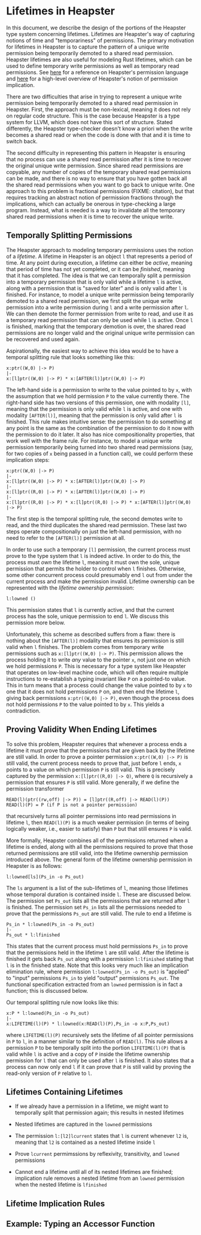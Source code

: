 
# Lifetimes in Heapster

In this document, we describe the design of the portions of the Heapster type
system concerning lifetimes. Lifetimes are Heapster's way of capturing notions
of time and "temporariness" of permissions. The primary motivation for lifetimes
in Heapster is to capture the pattern of a unique write permission being
temporarily demoted to a shared read permission. Heapster lifetimes are also
useful for modeling Rust lifetimes, which can be used to define temporary write
permissions as well as temporary read permissions. See [here](Permissions.md)
for a reference on Heapster's permission language and [here](Rules.md) for a
high-level overview of Heapster's notion of permission implication.

There are two difficulties that arise in trying to represent a unique write
permission being temporarily demoted to a shared read permission in Heapster.
First, the approach must be non-lexical, meaning it does not rely on regular
code structure. This is the case because Heapster is a type system for LLVM,
which does not have this sort of structure. Stated differently, the Heapster
type-checker doesn't know a priori when the write becomes a shared read or when
the code is done with that and it is time to switch back.

The second difficulty in representing this pattern in Heapster is ensuring that
no process can use a shared read permission after it is time to recover the
original unique write permission. Since shared read permissions are copyable,
any number of copies of the temporary shared read permissions can be made, and
there is no way to ensure that you have gotten back all the shared read
permissions when you want to go back to unique write. One approach to this
problem is fractional permissions (FIXME: citation), but that requires tracking
an abstract notion of permission fractions through the implications, which can
actually be onerous in type-checking a large program. Instead, what is needed is
a way to invalidate all the temporary shared read permissions when it is time to
recover the unique write.



## Temporally Splitting Permissions

The Heapster approach to modeling temporary permissions uses the notion of a
_lifetime_. A lifetime in Heapster is an object `l` that represents a period of
time. At any point during execution, a lifetime can either be _active_, meaning
that period of time has not yet completed, or it can be _finished_, meaning that
it has completed. The idea is that we can temporally split a permission into a
temporary permission that is only valid while a lifetime `l` is active, along
with a permission that is "saved for later" and is only valid after `l` is
finished. For instance, to model a unique write permission being temporarily
demoted to a shared read permission, we first split the unique write permission
into a write permission during `l` and a write permission after `l`. We can then
demote the former permission from write to read, and use it as a temporary read
permission that can only be used while `l` is active. Once `l` is finished,
marking that the temporary demotion is over, the shared read permissions are no
longer valid and the original unique write permission can be recovered and used
again.

Aspirationally, the easiest way to achieve this idea would be to have a temporal
splitting rule that looks something like this:

```
x:ptr((W,0) |-> P)
|-
x:[l]ptr((W,0) |-> P) * x:[AFTER(l)]ptr((W,0) |-> P)
```

The left-hand side is a permission to write to the value pointed to by `x`, with
the assumption that we hold permission `P` to the value currently there. The
right-hand side has two versions of this permission, one with modality `[l]`,
meaning that the permission is only valid while `l` is active, and one with
modality `[AFTER(l)]`, meaning that the permission is only valid after `l` is
finished. This rule makes intuitive sense: the permission to do something at any
point is the same as the combination of the permission to do it now with the
permission to do it later. It also has nice compositionality properties, that
work well with the frame rule. For instance, to model a unique write permission
temporarily being turned into two shared read permissions (say, for two copies
of `x` being passed in a function call), we could perform these implication
steps:

```
x:ptr((W,0) |-> P)
|-
x:[l]ptr((W,0) |-> P) * x:[AFTER(l)]ptr((W,0) |-> P)
|-
x:[l]ptr((R,0) |-> P) * x:[AFTER(l)]ptr((W,0) |-> P)
|-
x:[l]ptr((R,0) |-> P) * x:[l]ptr((R,0) |-> P) * x:[AFTER(l)]ptr((W,0) |-> P)
```

The first step is the temporal splitting rule, the second demotes write to read,
and the third duplicates the shared read permission. These last two steps
operate compositionally on just the left-hand permission, with no need to
refer to the `[AFTER(l)]` permission at all.

In order to use such a temporary `[l]` permission, the current process must
prove to the type system that `l` is indeed active. In order to do this, the
process must _own_ the lifetime `l`, meaning it must own the sole, unique
permission that permits the holder to control when `l` finishes. Otherwise, some
other concurrent process could presumably end `l` out from under the current
process and make the permission invalid. Lifetime ownership can be represented
with the _lifetime ownership permission_:

```
l:lowned ()
```

This permission states that `l` is currently active, and that the current
process has the sole, unique permission to end `l`. We discuss this permission
more below.


Unfortunately, this scheme as described suffers from a flaw: there is nothing
about the `[AFTER(l)]` modality that ensures its permission is still valid when
`l` finishes. The problem comes from temporary write permissions such as
`x:[l]ptr((W,0) |-> P)`. This permission allows the process holding it to write
_any_ value to the pointer `x`, not just one on which we hold permissions `P`.
This is necessary for a type system like Heapster that operates on low-level
machine code, which will often require multiple instructions to re-establish a
typing invariant like `P` on a pointed-to value. This in turn means that a
process could change the value pointed to by `x` to one that it does not hold
permissions `P` on, and then end the lifetime `l`, giving back permissions
`x:ptr((W,0) |-> P)`, even though the process does not hold permissions `P` to
the value pointed to by `x`. This yields a contradiction.


## Proving Validity When Ending Lifetimes

To solve this problem, Heapster requires that whenever a process ends a lifetime
it must prove that the permissions that are given back by the lifetime are still
valid. In order to prove a pointer permission `x:ptr((W,0) |-> P)` is still
valid, the current process needs to prove that, just before `l` ends, `x` points
to a value on which permission `P` is still valid. This is precisely captured by
the permission `x:[l]ptr((R,0) |-> Q)`, where `Q` is recursively a permission
that ensures `P` is still valid. More generally, if we define the permission
transformer

```
READ(l)(ptr((rw,off) |-> P)) = [l]ptr((R,off) |-> READ(l)(P))
READ(l)(P) = P (if P is not a pointer permission)
```

that recursively turns all pointer permissions into read permissions in lifetime
`l`, then `READ(l)(P)` is a much weaker permission (in terms of being logically
weaker, i.e., easier to satisfy) than `P` but that still ensures `P` is valid.

More formally, Heapster combines all of the permissions returned when a lifetime
is ended, along with all the permissions required to prove that those returned
permissions are still valid, into the lifetime ownership permission introduced
above. The general form of the lifetime ownership permission in Heapster is as
follows:

```
l:lowned[ls](Ps_in -o Ps_out)
```

The `ls` argument is a list of the sub-lifetimes of `l`, meaning those lifetimes
whose temporal duration is contained inside `l`. These are discussed below. The
permission set `Ps_out` lists all the permissions that are returned after `l` is
finished. The permission set `Ps_in` lists all the permissions needed to prove
that the permissions `Ps_out` are still valid. The rule to end a lifetime is

```
Ps_in * l:lowned(Ps_in -o Ps_out)
|-
Ps_out * l:lfinished
```

This states that the current process must hold permissions `Ps_in` to prove that
the permissions held in the lifetime `l` are still valid. After the lifetime is
finished it gets back `Ps_out` along with a permission `l:lfinished` stating
that `l` is in the finished state. Note that this looks very much like an
implication elimination rule, where permission `l:lowned(Ps_in -o Ps_out)` is
"applied" to "input" permissions `Ps_in` to yield "output" permissions `Ps_out`.
The functional specification extracted from an `lowned` permission is in fact a
function; this is discussed below.


Our temporal splitting rule now looks like this:

```
x:P * l:lowned(Ps_in -o Ps_out)
|-
x:LIFETIME(l)(P) * l:lowned(x:READ(l)(P),Ps_in -o x:P,Ps_out)
```

where `LIFETIME(l)(P)` recursively sets the lifetime of all pointer permissions
in `P` to `l`, in a manner similar to the definition of `READ(l)`. This rule
allows a permission `P` to be temporally split into the portion `LIFETIME(l)(P)`
that is valid while `l` is active and a copy of `P` inside the lifetime
ownership permission for `l` that can only be used after `l` is finished. It
also states that a process can now only end `l` if it can prove that `P` is
still valid by proving the read-only version of `P` relative to `l`.


## Lifetimes Containing Lifetimes

- If we already have a permission in a lifetime, we might want to temporally split that
    permission again; this results in nested lifetimes

- Nested lifetimes are captured in the `lowned` permissions

- The permission `l:[l2]lcurrent` states that `l` is current whenever `l2` is,
  meaning that `l2` is contained as a nested lifetime inside `l`

- Prove `lcurrent` permimssions by reflexivity, transitivity, and `lowned` permissions

- Cannot end a lifetime until all of its nested lifetimes are finished;
  implication rule removes a nested lifetime from an `lowned` permission when
  the nested lifetime is `lfinished`


## Lifetime Implication Rules


## Example: Typing an Accessor Function

